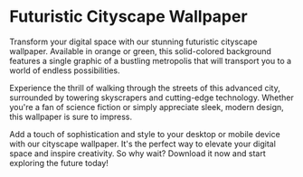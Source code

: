 <!--font:Poppins-->

# Futuristic Cityscape Wallpaper

Transform your digital space with our stunning futuristic cityscape wallpaper. Available in orange or green, this solid-colored background features a single graphic of a bustling metropolis that will transport you to a world of endless possibilities.

Experience the thrill of walking through the streets of this advanced city, surrounded by towering skyscrapers and cutting-edge technology. Whether you're a fan of science fiction or simply appreciate sleek, modern design, this wallpaper is sure to impress.

Add a touch of sophistication and style to your desktop or mobile device with our cityscape wallpaper. It's the perfect way to elevate your digital space and inspire creativity. So why wait? Download it now and start exploring the future today!

<!--

Write me markdown content of website with wallpaper:

"A wallpaper with a single graphic of a futuristic cityscape, in a solid color such as orange or green."

The header of the page should not be copy of the text but rather a real content of the website which is using this wallpaper.


---


# Futuristic Cityscape Wallpaper

Add a touch of modernity to your desktop or mobile device with our futuristic cityscape wallpaper. Featuring a single graphic of a bustling metropolis, this wallpaper is available in solid colors such as orange and green, making it perfect for those who want a pop of color without being too distracting.

Whether you're a fan of science fiction or simply appreciate sleek, contemporary design, this wallpaper is sure to impress. Download it today and transform your screen into a vision of the future!


---


Heading should not include word "wallpaper". The website should not be about the wallpaper itself, wallpaper is just a related background, rewrite whole content.


---


# Explore the Futuristic Cityscape

Immerse yourself in a world of sleek modernity with our stunning cityscape background. Featuring a single graphic of a futuristic metropolis, this solid-colored wallpaper in orange or green is the perfect backdrop for your desktop or mobile device.

Whether you're a lover of science fiction or simply appreciate contemporary design, this wallpaper will transport you to a world of endless possibilities. Imagine yourself walking through the streets of this bustling metropolis, surrounded by towering skyscrapers and advanced technology.

With our cityscape wallpaper, you can add a touch of sophistication and style to your digital space. So why wait? Download it now and start exploring the future today!


---


Heading is too long, rewrite whole content.


---


# Futuristic Metropolis Background

Step into the world of tomorrow with our stunning futuristic metropolis background. This solid-colored wallpaper, available in orange or green, features a single graphic of a bustling cityscape that will transport you to a world of endless possibilities.

Experience the thrill of walking through the streets of this advanced city, surrounded by towering skyscrapers and cutting-edge technology. Whether you're a fan of science fiction or simply appreciate sleek, modern design, this wallpaper is sure to impress.

Add a touch of sophistication and style to your desktop or mobile device with our cityscape background. It's the perfect way to elevate your digital space and inspire creativity. So why wait? Download it now and start exploring the future today!


---


Heading is too long, rewrite whole content.


---


# Futuristic Cityscape Wallpaper

Transform your digital space with our stunning futuristic cityscape wallpaper. Available in orange or green, this solid-colored background features a single graphic of a bustling metropolis that will transport you to a world of endless possibilities.

Experience the thrill of walking through the streets of this advanced city, surrounded by towering skyscrapers and cutting-edge technology. Whether you're a fan of science fiction or simply appreciate sleek, modern design, this wallpaper is sure to impress.

Add a touch of sophistication and style to your desktop or mobile device with our cityscape wallpaper. It's the perfect way to elevate your digital space and inspire creativity. So why wait? Download it now and start exploring the future today!


---


Write me a Google font which is best fitting for the website.

Pick from the list:
- Lobster
- Roboto
- Exo 2
- Montserrat
- Great Vibes
- Open Sans
- Raleway
- Poppins
- Barlow Condensed
- Futura
- Lato
- Inter
- Dancing Script
- Orbitron
- IBM Plex Sans
- Alegreya
- Playfair Display


Write just the font name nothing else.


---


Poppins

-->
